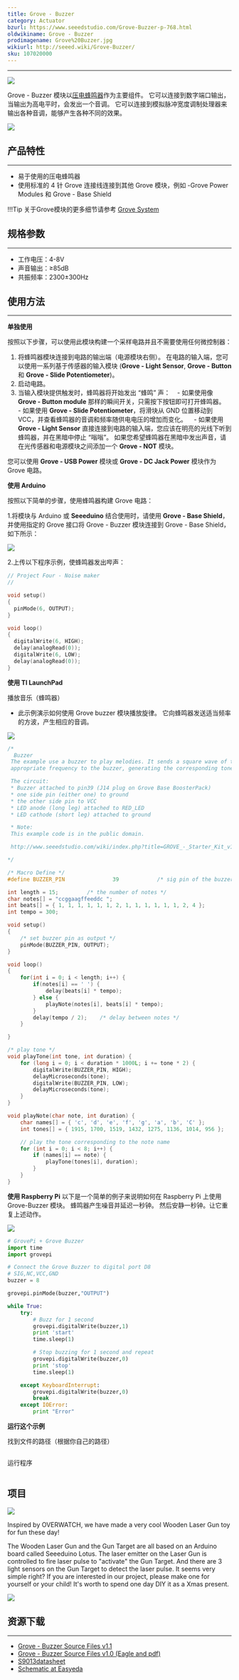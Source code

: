 ```yaml
---
title: Grove - Buzzer
category: Actuator
bzurl: https://www.seeedstudio.com/Grove-Buzzer-p-768.html
oldwikiname: Grove - Buzzer
prodimagename: Grove%20Buzzer.jpg
wikiurl: http://seeed.wiki/Grove-Buzzer/
sku: 107020000
---
```


---
![](https://github.com/SeeedDocument/Grove_Buzzer/raw/master/images/Grove%20Buzzer.jpg)

 Grove - Buzzer 模块以[压电蜂鸣器](https://en.wikipedia.org/wiki/Buzzer#Piezoelectric)作为主要组件。 它可以连接到数字端口输出，当输出为高电平时，会发出一个音调。 它可以连接到模拟脉冲宽度调制处理器来输出各种音调，能够产生各种不同的效果。

[![](https://github.com/SeeedDocument/wiki_chinese/raw/master/docs/images/click_to_buy.PNG)](https://item.taobao.com/item.htm?spm=a1z10.3-c.w4002-11172317909.10.24142783d0jBoe&id=520245748676)

## 产品特性
---

- 易于使用的压电蜂鸣器
- 使用标准的 4 针 Grove 连接线连接到其他 Grove 模块，例如 -Grove Power Modules 和 Grove - Base Shield

!!!Tip
    关于Grove模块的更多细节请参考 [Grove System](http://seeed.wiki/Grove_System/)

## 规格参数
---
- 工作电压：4-8V
- 声音输出：≥85dB
- 共振频率：2300±300Hz


## 使用方法
---
**单独使用**

按照以下步骤，可以使用此模块构建一个采样电路并且不需要使用任何微控制器：

1. 将蜂鸣器模块连接到电路的输出端（电源模块右侧）。 在电路的输入端，您可以使用一系列基于传感器的输入模块 (**Grove - Light Sensor**, **Grove - Button** 和 **Grove - Slide Potentiometer**)。
2. 启动电路。
3. 当输入模块提供触发时，蜂鸣器将开始发出 “蜂鸣” 声：
   - 如果使用像 **Grove - Button module** 那样的瞬间开关，只需按下按钮即可打开蜂鸣器。
   - 如果使用 **Grove - Slide Potentiometer**，将滑块从 GND 位置移动到 VCC，并查看蜂鸣器的音调和频率随供电电压的增加而变化。
   - 如果使用 **Grove - Light Sensor** 直接连接到电路的输入端，您应该在明亮的光线下听到蜂鸣器，并在黑暗中停止 “嗡嗡”。 如果您希望蜂鸣器在黑暗中发出声音，请在光传感器和电源模块之间添加一个 **Grove - NOT** 模块。

您可以使用 **Grove - USB Power**  模块或  **Grove - DC Jack Power** 模块作为 Grove 电路。

**使用 Arduino**

按照以下简单的步骤，使用蜂鸣器构建 Grove 电路：

1.将模块与 Arduino 或 **Seeeduino** 结合使用时，请使用 **Grove - Base Shield**，并使用指定的 Grove 接口将 Grove - Buzzer 模块连接到 Grove - Base Shield，如下所示：

![](https://github.com/SeeedDocument/Grove_Buzzer/raw/master/images/Conn-four.jpg)

2.上传以下程序示例，使蜂鸣器发出哔声：

```c
// Project Four - Noise maker
//

void setup()
{
  pinMode(6, OUTPUT);
}

void loop()
{
  digitalWrite(6, HIGH);
  delay(analogRead(0));
  digitalWrite(6, LOW);
  delay(analogRead(0));
}
```
**使用 TI LaunchPad**

播放音乐（蜂鸣器）

- 此示例演示如何使用 Grove buzzer 模块播放旋律。 它向蜂鸣器发送适当频率的方波，产生相应的音调。

![](https://github.com/SeeedDocument/Grove_Buzzer/raw/master/images/Buzzer.jpg)

```c
/*
  Buzzer
 The example use a buzzer to play melodies. It sends a square wave of the
 appropriate frequency to the buzzer, generating the corresponding tone.

 The circuit:
 * Buzzer attached to pin39 (J14 plug on Grove Base BoosterPack)
 * one side pin (either one) to ground
 * the other side pin to VCC
 * LED anode (long leg) attached to RED_LED
 * LED cathode (short leg) attached to ground

 * Note:
 This example code is in the public domain.

 http://www.seeedstudio.com/wiki/index.php?title=GROVE_-_Starter_Kit_v1.1b#Grove_-_Buzzer

*/

/* Macro Define */
#define BUZZER_PIN               39            /* sig pin of the buzzer */

int length = 15;         /* the number of notes */
char notes[] = "ccggaagffeeddc ";
int beats[] = { 1, 1, 1, 1, 1, 1, 2, 1, 1, 1, 1, 1, 1, 2, 4 };
int tempo = 300;

void setup()
{
    /* set buzzer pin as output */
    pinMode(BUZZER_PIN, OUTPUT);
}

void loop()
{
    for(int i = 0; i < length; i++) {
        if(notes[i] == ' ') {
            delay(beats[i] * tempo);
        } else {
            playNote(notes[i], beats[i] * tempo);
        }
        delay(tempo / 2);    /* delay between notes */
    }

}

/* play tone */
void playTone(int tone, int duration) {
    for (long i = 0; i < duration * 1000L; i += tone * 2) {
        digitalWrite(BUZZER_PIN, HIGH);
        delayMicroseconds(tone);
        digitalWrite(BUZZER_PIN, LOW);
        delayMicroseconds(tone);
    }
}

void playNote(char note, int duration) {
    char names[] = { 'c', 'd', 'e', 'f', 'g', 'a', 'b', 'C' };
    int tones[] = { 1915, 1700, 1519, 1432, 1275, 1136, 1014, 956 };

    // play the tone corresponding to the note name
    for (int i = 0; i < 8; i++) {
        if (names[i] == note) {
            playTone(tones[i], duration);
        }
    }
}
```
**使用 Raspberry Pi**
以下是一个简单的例子来说明如何在 Raspberry Pi 上使用 Grove-Buzzer 模块。 蜂鸣器产生噪音并延迟一秒钟。 然后安静一秒钟。让它重复上述动作。

![](https://github.com/SeeedDocument/Grove_Buzzer/raw/master/images/GrovePi%2B_Grove_buzzer.jpg)

```python
# GrovePi + Grove Buzzer
import time
import grovepi

# Connect the Grove Buzzer to digital port D8
# SIG,NC,VCC,GND
buzzer = 8

grovepi.pinMode(buzzer,"OUTPUT")

while True:
    try:
        # Buzz for 1 second
        grovepi.digitalWrite(buzzer,1)
        print 'start'
        time.sleep(1)

        # Stop buzzing for 1 second and repeat
        grovepi.digitalWrite(buzzer,0)
        print 'stop'
        time.sleep(1)

    except KeyboardInterrupt:
        grovepi.digitalWrite(buzzer,0)
        break
    except IOError:
        print "Error"
```
**运行这个示例**

找到文件的路径（根据你自己的路径）
```cd GrovePi/Software/Python/
```
运行程序
```sudo python grove_buzzer.py
```

## 项目

![](https://raw.githubusercontent.com/SeeedDocument/Seeeduino_Lotus/master/img/gun.jpg)

Inspired by OVERWATCH, we have made a very cool Wooden Laser Gun toy for fun these day!

The Wooden Laser Gun and the Gun Target are all based on an Arduino board called Seeeduino Lotus. The laser emitter on the Laser Gun is controlled to fire laser pulse to "activate" the Gun Target. And there are 3 light sensors on the Gun Target to detect the laser pulse. It seems very simple right? If you are interested in our project, please make one for yourself or your child! It's worth to spend one day DIY it as a Xmas present.    

[![](https://raw.githubusercontent.com/SeeedDocument/Seeed-WiKi/master/docs/images/make.png)](http://www.instructables.com/id/DIY-a-Wooden-Laser-Gun-As-a-Xmas-Present-for-Your-/)


## 资源下载
---
- [Grove - Buzzer Source Files v1.1](https://github.com/SeeedDocument/Grove_Buzzer/raw/master/resources/Grove-Buzzer_V1.1_eagle.zip)
- [Grove - Buzzer Source Files v1.0 (Eagle and pdf)](https://github.com/SeeedDocument/Grove_Buzzer/raw/master/resources/Grove_-_Buzzer_v1.0_Source_File.zip)
- [S9013datasheet](https://github.com/SeeedDocument/Grove_Buzzer/raw/master/resources/S9013.pdf)
- [Schematic at Easyeda](https://easyeda.com/Seeed/Grove_Buzzer_v1_2-c713baf3c1774da39ce0c995544ce5da)
